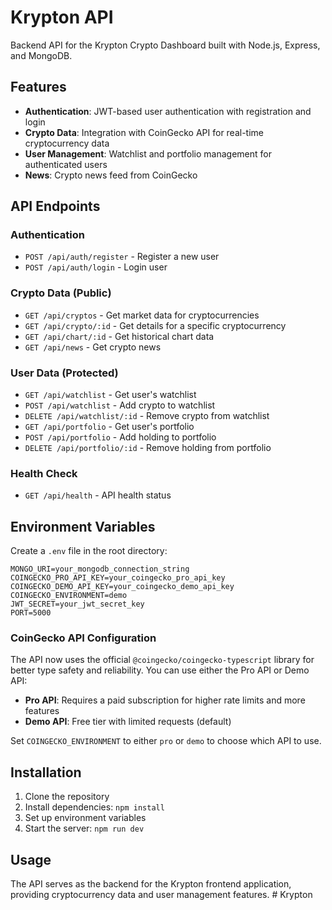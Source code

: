 # Krypton API

Backend API for the Krypton Crypto Dashboard built with Node.js, Express, and MongoDB.

## Features

- **Authentication**: JWT-based user authentication with registration and login
- **Crypto Data**: Integration with CoinGecko API for real-time cryptocurrency data
- **User Management**: Watchlist and portfolio management for authenticated users
- **News**: Crypto news feed from CoinGecko

## API Endpoints

### Authentication
- `POST /api/auth/register` - Register a new user
- `POST /api/auth/login` - Login user

### Crypto Data (Public)
- `GET /api/cryptos` - Get market data for cryptocurrencies
- `GET /api/crypto/:id` - Get details for a specific cryptocurrency
- `GET /api/chart/:id` - Get historical chart data
- `GET /api/news` - Get crypto news

### User Data (Protected)
- `GET /api/watchlist` - Get user's watchlist
- `POST /api/watchlist` - Add crypto to watchlist
- `DELETE /api/watchlist/:id` - Remove crypto from watchlist
- `GET /api/portfolio` - Get user's portfolio
- `POST /api/portfolio` - Add holding to portfolio
- `DELETE /api/portfolio/:id` - Remove holding from portfolio

### Health Check
- `GET /api/health` - API health status

## Environment Variables

Create a `.env` file in the root directory:

```
MONGO_URI=your_mongodb_connection_string
COINGECKO_PRO_API_KEY=your_coingecko_pro_api_key
COINGECKO_DEMO_API_KEY=your_coingecko_demo_api_key
COINGECKO_ENVIRONMENT=demo
JWT_SECRET=your_jwt_secret_key
PORT=5000
```

### CoinGecko API Configuration

The API now uses the official `@coingecko/coingecko-typescript` library for better type safety and reliability. You can use either the Pro API or Demo API:

- **Pro API**: Requires a paid subscription for higher rate limits and more features
- **Demo API**: Free tier with limited requests (default)

Set `COINGECKO_ENVIRONMENT` to either `pro` or `demo` to choose which API to use.

## Installation

1. Clone the repository
2. Install dependencies: `npm install`
3. Set up environment variables
4. Start the server: `npm run dev`

## Usage

The API serves as the backend for the Krypton frontend application, providing cryptocurrency data and user management features.
#   K r y p t o n  
 